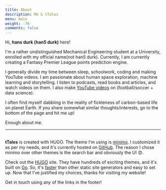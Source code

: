 ```yaml
---
title: About
description: Me & tTales
menu: main
weight: -70
comments: false
---
```


Hi, **hans durk (han5 durk)** here!

I'm a rather undistinguished Mechanical Engineering student at a University, enrolled with my official name(not han5 durk). Currently, I am currently creating a Fantasy Premier League points prediction engine.

I generally divide my time between sleep, schoolwork, coding and making YouTube videos. I am passionate about human space exploration, machine learning and storytelling. I listen to podcasts, read books and articles, and watch videos on them. I also make [YouTube videos](https://www.youtube.com/channel/UCYvbqYvGvhXCoIud49NfvKA) on (football/soccer + data science).

I often find myself dabbling in the reality of fickleness of carbon-based life on planet Earth. If you share somewhat similar thoughts/interests, go to the bottom of the page and hit me up!

Enough about me.
&nbsp;

___

\
**tTales** is created with HUGO. The theme I'm using is [minimo](https://themes.gohugo.io/minimo/). I customized it as per my needs, and it's currently hosted on [GitHub](https://github.com/han5durk/tTales). The reason I chose minimo over other themes is the search bar and obviously the UI :heart_eyes:.

Check out the [HUGO](https://gohugo.io/) site. They have hundreds of exciting themes, and it's built on [Go](https://en.wikipedia.org/wiki/Go_(programming_language)). So, it's [faster](https://gohugo.io/about/what-is-hugo/#how-fast-is-hugo) than other static site generators and easy to set up. Now that I’ve justified my choices, thanks for visiting my website!

Get in touch using any of the links in the footer!
